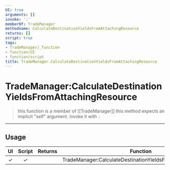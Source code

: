 ```yaml
---
UI: true
arguments: []
invoke: ':'
memberOf: TradeManager
methodname: CalculateDestinationYieldsFromAttachingResource
returns: []
script: true
tags:
- TradeManager/_function
- function/UI
- function/script
title: TradeManager.CalculateDestinationYieldsFromAttachingResource
---
```

# TradeManager:CalculateDestinationYieldsFromAttachingResource
> this function is a member of [[TradeManager]]
> this method expects an implicit "self" argument. invoke it with `:`
-----
## Usage
|  UI | Script | Returns | Function | Arguments |
|:---:|:------:|-------:|:--------:|:---------|
|✓|✓||TradeManager:CalculateDestinationYieldsFromAttachingResource||
